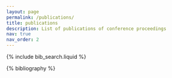 ```yaml
---
layout: page
permalink: /publications/
title: publications
description: List of publications of conference proceedings
nav: true
nav_order: 2
---
```


<!-- _pages/publications.md -->

<!-- Bibsearch Feature -->

{% include bib_search.liquid %}

<div class="publications">

{% bibliography %}

</div>

